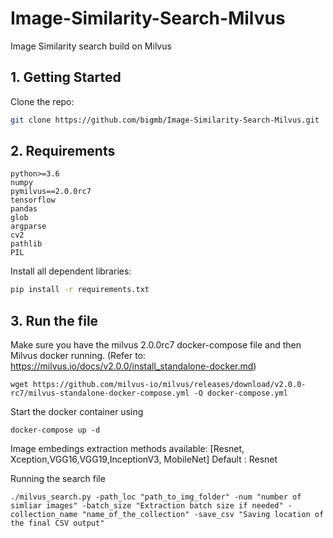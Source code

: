 # Image-Similarity-Search-Milvus
Image Similarity search build on Milvus 

## 1. Getting Started

Clone the repo:

  ```bash
  git clone https://github.com/bigmb/Image-Similarity-Search-Milvus.git
  ```
  
## 2. Requirements

```
python>=3.6
numpy
pymilvus==2.0.0rc7
tensorflow
pandas
glob
argparse
cv2
pathlib
PIL

```
Install all dependent libraries:
  ```bash
  pip install -r requirements.txt
  ```
## 3. Run the file

Make sure you have the milvus 2.0.0rc7 docker-compose file and then Milvus docker running. (Refer to: https://milvus.io/docs/v2.0.0/install_standalone-docker.md)
```
wget https://github.com/milvus-io/milvus/releases/download/v2.0.0-rc7/milvus-standalone-docker-compose.yml -O docker-compose.yml
```
Start the docker container using
```
docker-compose up -d
```

Image embedings extraction methods available:
[Resnet, Xception,VGG16,VGG19,InceptionV3, MobileNet]
Default : Resnet


Running the search file
```
./milvus_search.py -path_loc "path_to_img_folder" -num "number of simliar images" -batch_size "Extraction batch size if needed" -collection_name "name_of_the_collection" -save_csv "Saving location of the final CSV output"
```
